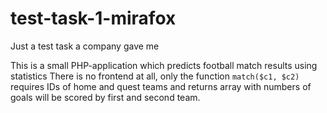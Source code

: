 # test-task-1-mirafox
Just a test task a company gave me

This is a small PHP-application which predicts football match results using statistics
There is no frontend at all, only the function ``match($c1, $c2)`` requires IDs of home and quest teams and returns array with numbers of goals will be scored by first and second team.